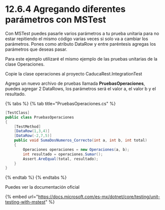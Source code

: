 # 12.6.4 Agregando diferentes parámetros con MSTest

Con MSTest puedes pasarle varios parámetros a tu prueba unitaria para no estar repitiendo el mismo código varias veces si solo va a cambiar los parámetros. Pones como atributo DataRow y entre paréntesis agregas los parámetros que deseas pasar.

Para este ejemplo utilizaré el mismo ejemplo de las pruebas unitarias de la clase Operaciones.

Copie la clase operaciones al proyecto CaducaRest.IntegrationTest

Agrega un nuevo archivo de pruebas llamada **PruebasOperaciones**, puedes agregar 2 DataRows, los parámetros será el valor a, el valor b y el resultado.

{% tabs %}
{% tab title="PruebasOperaciones.cs" %}
```csharp
[TestClass]
public class PruebasOperaciones
{
    [TestMethod]
    [DataRow(1,3,4)]
    [DataRow(-2,7,5)]
    public void SumaDosNumeros_Correcto(int a, int b, int total)
    {
        Operaciones operaciones = new Operaciones(a, b);
        int resultado = operaciones.Sumar();
        Assert.AreEqual(total, resultado);
    }
}
```
{% endtab %}
{% endtabs %}

Puedes ver la documentación oficial 

{% embed url="https://docs.microsoft.com/es-mx/dotnet/core/testing/unit-testing-with-mstest" %}



